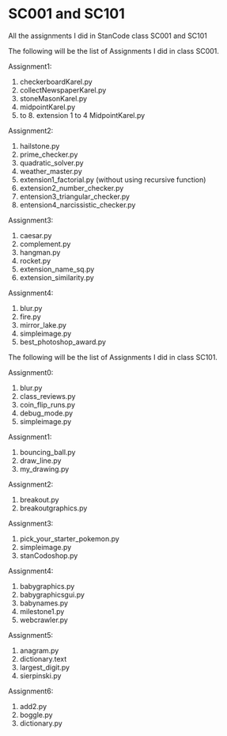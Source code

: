 # SC001 and SC101
All the assignments I did in StanCode class SC001 and SC101

The following will be the list of Assignments I did in class SC001.

Assignment1:
  1. checkerboardKarel.py
  2. collectNewspaperKarel.py
  3. stoneMasonKarel.py
  4. midpointKarel.py
  5. to 8. extension 1 to 4 MidpointKarel.py

Assignment2:
  1. hailstone.py
  2. prime_checker.py
  3. quadratic_solver.py
  4. weather_master.py
  5. extension1_factorial.py (without using recursive function)
  6. extension2_number_checker.py
  7. entension3_triangular_checker.py
  8. entension4_narcissistic_checker.py

Assignment3:
  1. caesar.py
  2. complement.py
  3. hangman.py
  4. rocket.py
  5. extension_name_sq.py
  6. extension_similarity.py

Assignment4:
  1. blur.py
  2. fire.py
  3. mirror_lake.py
  4. simpleimage.py
  5. best_photoshop_award.py

The following will be the list of Assignments I did in class SC101.

Assignment0:
  1. blur.py
  2. class_reviews.py
  3. coin_flip_runs.py
  4. debug_mode.py
  5. simpleimage.py

Assignment1:
  1. bouncing_ball.py
  2. draw_line.py
  3. my_drawing.py
  
Assignment2:
  1. breakout.py
  2. breakoutgraphics.py

Assignment3:
  1. pick_your_starter_pokemon.py
  2. simpleimage.py
  3. stanCodoshop.py

Assignment4:
  1. babygraphics.py
  2. babygraphicsgui.py
  3. babynames.py
  4. milestone1.py
  5. webcrawler.py
  
Assignment5:
  1. anagram.py
  2. dictionary.text
  3. largest_digit.py
  4. sierpinski.py
  
Assignment6:
  1. add2.py
  2. boggle.py
  3. dictionary.py
